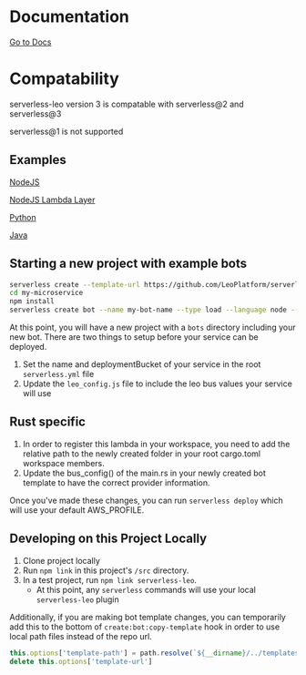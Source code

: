 # Documentation

[Go to Docs](https://github.com/LeoPlatform/serverless-leo/tree/master/src#serverless-leo)

# Compatability
  serverless-leo version 3 is compatable with serverless@2 and serverless@3

  serverless@1 is not supported

## Examples
[NodeJS](https://github.com/LeoPlatform/serverless-leo/tree/master/examples/nodejs)

[NodeJS Lambda Layer](https://github.com/LeoPlatform/serverless-leo/tree/master/examples/nodejs-lambda-layer)

[Python](https://github.com/LeoPlatform/serverless-leo/tree/master/examples/python)

[Java](https://github.com/LeoPlatform/serverless-leo/tree/master/examples/java-quickstart)

## Starting a new project with example bots
```bash
serverless create --template-url https://github.com/LeoPlatform/serverless-leo/tree/master/templates/microservice -p my-microservice
cd my-microservice
npm install
serverless create bot --name my-bot-name --type load --language node --destination my-write-queue
```

At this point, you will have a new project with a `bots` directory including your new bot. There are two things to setup before your service can be deployed.
1. Set the name and deploymentBucket of your service in the root `serverless.yml` file
2. Update the `leo_config.js` file to include the leo bus values your service will use

## Rust specific
1. In order to register this lambda in your workspace, you need to add the relative path to the newly created folder in your root cargo.toml workspace members.
2. Update the bus_config() of the main.rs in your newly created bot template to have the correct provider information.

Once you've made these changes, you can run `serverless deploy` which will use your default AWS_PROFILE.

## Developing on this Project Locally
1. Clone project locally
2. Run `npm link` in this project's `/src` directory.
3. In a test project, run `npm link serverless-leo`.
    - At this point, any `serverless` commands will use your local `serverless-leo` plugin

Additionally, if you are making bot template changes, you can temporarily add this to the bottom of `create:bot:copy-template` hook in order to use local path files instead of the repo url.
```js
this.options['template-path'] = path.resolve(`${__dirname}/../templates/bot/${language}/${type}`)
delete this.options['template-url']
```

